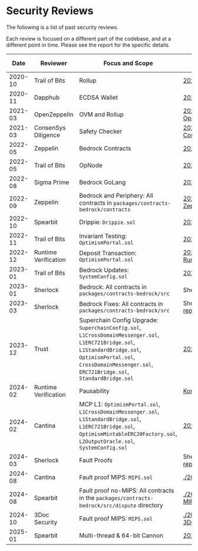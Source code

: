 # Security Reviews

The following is a list of past security reviews.

Each review is focused on a different part of the codebase, and at a different point in time.
Please see the report for the specific details.

| Date    | Reviewer             | Focus and Scope                                                                                                                                                                                                           | Report Link                                                                                                                                                | Commit                                       | Subsequent Release  |
|---------|----------------------| ------------------------------------------------------------------------------------------------------------------------------------------------------------------------------------------------------------------------- |------------------------------------------------------------------------------------------------------------------------------------------------------------| -------------------------------------------- |---------------------|
| 2020-10 | Trail of Bits        | Rollup                                                                                                                                                                                                                    | [2020_10-TrailOfBits.pdf](./2020_10-Rollup-TrailOfBits.pdf)                                                                                                |                                              |                     |
| 2020-11 | Dapphub              | ECDSA Wallet                                                                                                                                                                                                              | [2020_11-Dapphub-ECDSA_Wallet.pdf](./2020_11-Dapphub-ECDSA_Wallet.pdf)                                                                                     |                                              |                     |
| 2021-03 | OpenZeppelin         | OVM and Rollup                                                                                                                                                                                                            | [2021_03-OVM_and_Rollup-OpenZeppelin.pdf](./2021_03-OVM_and_Rollup-OpenZeppelin.pdf)                                                                       |                                              |                     |
| 2021-03 | ConsenSys Diligence  | Safety Checker                                                                                                                                                                                                            | [2021_03-SafetyChecker-ConsenSysDiligence.pdf](./2021_03-SafetyChecker-ConsenSysDiligence.pdf)                                                             |                                              |                     |
| 2022-05 | Zeppelin             | Bedrock Contracts                                                                                                                                                                                                         | [2022_05-Bedrock_Contracts-Zeppelin.pdf](./2022_05-Bedrock_Contracts-Zeppelin.pdf)                                                                         |                                              |                     |
| 2022-05 | Trail of Bits        | OpNode                                                                                                                                                                                                                    | [2022_05-OpNode-TrailOfBits.pdf](./2022_05-OpNode-TrailOfBits.pdf)                                                                                         |                                              |                     |
| 2022-08 | Sigma Prime          | Bedrock GoLang                                                                                                                                                                                                            | [2022_08-Bedrock_GoLang-SigmaPrime.pdf](./2022_08-Bedrock_GoLang-SigmaPrime.pdf)                                                                           |                                              |                     |
| 2022-09 | Zeppelin             | Bedrock and Periphery: All contracts in `packages/contracts-bedrock/contracts`                                                                                                                                            | [2022_09-Bedrock_and_Periphery-Zeppelin.pdf](./2022_09-Bedrock_and_Periphery-Zeppelin.pdf)                                                                 | 93d3bd411a8ae75702539ac9c5fe00bad21d4104     | op-contracts/v1.0.0 |
| 2022-10 | Spearbit             | Drippie: `Drippie.sol`                                                                                                                                                                                                    | [2022_10-Drippie-Spearbit.pdf](./2022_10-Drippie-Spearbit.pdf)                                                                                             | 2a7be367634f147736f960eb2f38a77291cdfcad     | op-contracts/v1.0.0 |
| 2022-11 | Trail of Bits        | Invariant Testing: `OptimismPortal.sol`                                                                                                                                                                                   | [2022_11-Invariant_Testing-TrailOfBits.pdf](./2022_11-Invariant_Testing-TrailOfBits.pdf)                                                                   | b31d35b67755479645dd150e7cc8c6710f0b4a56     | op-contracts/v1.0.0 |
| 2022-12 | Runtime Verification | Deposit Transaction: `OptimismPortal.sol`                                                                                                                                                                                 | [2022_12-DepositTransaction-RuntimeVerification.pdf](./2022_12-DepositTransaction-RuntimeVerification.pdf)                                                 |                                              | op-contracts/v1.0.0 |
| 2023-01 | Trail of Bits        | Bedrock Updates: `SystemConfig.sol`                                                                                                                                                                                       | [2023_01-Bedrock_Updates-TrailOfBits.pdf](./2023_01-Bedrock_Updates-TrailOfBits.pdf)                                                                       | ee96ff8585699b054c95c6ff4a2411ee9fedcc87     | op-contracts/v1.0.0 |
| 2023-01 | Sherlock             | Bedrock: All contracts in `packages/contracts-bedrock/src`                                                                                                                                                                | Sherlock Bedrock Contest ([site](https://audits.sherlock.xyz/contests/38), [repo](https://github.com/sherlock-audit/2023-01-optimism))                     | 3f4b3c328153a8aa03611158b6984d624b17c1d9     | op-contracts/v1.0.0 |
| 2023-03 | Sherlock             | Bedrock Fixes: All contracts in `packages/contracts-bedrock/src`                                                                                                                                                          | Sherlock Bedrock Contest: Fix Review ([site](https://audits.sherlock.xyz/contests/63), [repo](https://github.com/sherlock-audit/2023-03-optimism))         | 20229b9f78c6613c6ee53b93ca43c71bb74479f4b975 | op-contracts/v1.0.0 |
| 2023-12 | Trust                | Superchain Config Upgrade: `SuperchainConfig.sol`, `L1CrossDomainMessenger.sol`, `L1ERC721Bridge.sol`, `L1StandardBridge.sol`, `OptimismPortal.sol`, `CrossDomainMessenger.sol`, `ERC721Bridge.sol`, `StandardBridge.sol` | [2023_12_SuperchainConfigUpgrade_Trust.pdf](./2023_12_SuperchainConfigUpgrade_Trust.pdf)                                                                   | d1651bb22645ebd41ac4bb2ab4786f9a56fc1003     | op-contracts/v1.2.0 |
| 2024-02 | Runtime Verification | Pausability                                                                                                                                                                                                               | [Kontrol Verification][kontrol]                                                                                                                            |                                              |                     |
| 2024-02 | Cantina              | MCP L1: `OptimismPortal.sol`, `L1CrossDomainMessenger.sol`, `L1StandardBridge.sol`, `L1ERC721Bridge.sol`, `OptimismMintableERC20Factory.sol`, `L2OutputOracle.sol`, `SystemConfig.sol`                                    | [2024_02-MCP_L1-Cantina.pdf](./2024_02-MCP_L1-Cantina.pdf)                                                                                                 | e6ef3a900c42c8722e72c2e2314027f85d12ced5     | op-contracts/v1.3.0 |
| 2024-03 | Sherlock             | Fault Proofs                                                                                                                                                                                                              | Sherlock Optimism Fault Proofs Contest ([site](https://audits.sherlock.xyz/contests/205), [repo](https://github.com/sherlock-audit/2024-02-optimism-2024)) |                                              |                     |
| 2024-08 | Cantina              | Fault proof MIPS: `MIPS.sol`                                                                                                                                                                                              | [./2024_08_Fault-Proofs-MIPS_Cantina.pdf](./2024_08_Fault-Proofs-MIPS_Cantina.pdf)                                                                         | 71b93116738ee98c9f8713b1a5dfe626ce06c1b2     | op-contracts/v1.4.0 |
| 2024-08 | Spearbit             | Fault proof no-MIPS: All contracts in the `packages/contracts-bedrock/src/dispute` directory                                                                                                                              | [./2024_08_Fault-Proofs-No-MIPS_Spearbit.pdf](./2024_08_Fault-Proofs-No-MIPS_Spearbit.pdf)                                                                 | 1f7081798ce2d49b8643514663d10681cb853a3d     | op-contracts/v1.6.0 |
| 2024-10 | 3Doc Security        | Fault proof MIPS: `MIPS.sol`                                                                                                                                                                                              | [./2024_10-Cannon-FGETFD-3DocSecurity.md](./2024_10-Cannon-FGETFD-3DocSecurity.md)                                                                         | 52d0e60c16498ad4efec8798e3fc1b36b13f46a2     | op-contracts/v1.8.0 |
| 2025-01 | Spearbit             | Multi-thread & 64-bit Cannon                                                                                                                                                                                              | [2025_01-MT-Cannon-Spearbit.pdf](./2025_01-MT-Cannon-Spearbit.pdf)                                                                                         | cc2715c3d6ebef374451b598f48980ad817e0a0e     | op-contracts/v1.6.0 |

[kontrol]: https://github.com/ethereum-optimism/optimism/blob/876e16ad04968f0bb641eb76f98eb77e7e1a3e16/packages/contracts-bedrock/test/kontrol/README.md
